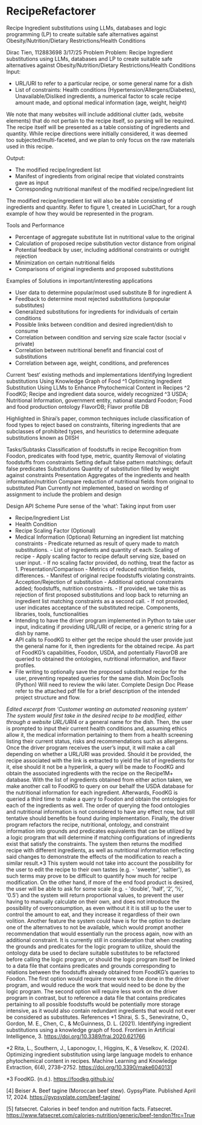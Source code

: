 # RecipeRefactorer
Recipe Ingredient substitutions using LLMs, databases and logic programming (LP) to create suitable safe alternatives against Obesity/Nutrition/Dietary Restrictions/Health Conditions

Dirac Tien, 112883698								           3/17/25
Problem
Problem: Recipe Ingredient substitutions using LLMs, databases and LP to create suitable safe alternatives against Obesity/Nutrition/Dietary Restrictions/Health Conditions
Input:
- URL/URI to refer to a particular recipe, or some general name for a dish
- List of constraints: Health conditions (Hypertension/Allergens/Diabetes), Unavailable/Disliked ingredients, a numerical factor to scale recipe amount made, and optional medical information (age, weight, height)

We note that many websites will include additional clutter (ads, website elements) that do not pertain to the recipe itself, so parsing will be required. The recipe itself will be presented as a table consisting of ingredients and quantity. While recipe directions were initially considered, it was deemed too subjected/multi-faceted, and we plan to only focus on the raw materials used in this recipe.

Output:
- The modified recipe/ingredient list
- Manifest of ingredients from original recipe that violated constraints gave as input
- Corresponding nutritional manifest of the modified recipe/ingredient list

The modified recipe/ingredient list will also be a table consisting of ingredients and quantity. Refer to figure 1, created in LucidChart, for a rough example of how they would be represented in the program. 

 Tools and Performance
- Percentage of aggregate substitute list in nutritional value to the original
- Calculation of proposed recipe substitution vector distance from original
- Potential feedback by user, including additional constraints or outright rejection
- Minimization on certain nutritional fields
- Comparisons of original ingredients and proposed substitutions

Examples of Solutions in important/interesting applications
- User data to determine popular/most used substitute B for ingredient A
- Feedback to determine most rejected substitutions (unpopular substitutes)
- Generalized substitutions for ingredients for individuals of certain conditions
- Possible links between condition and desired ingredient/dish to consume
- Correlation between condition and serving size scale factor (social v private)
- Correlation between nutritional benefit and financial cost of substitutions
- Correlation between age, weight, conditions, and preferences

Current ‘best’ existing methods and implementations
Identifying Ingredient substitutions Using Knowledge Graph of Food ^1
Optimizing Ingredient Substitution Using LLMs to Enhance Phytochemical Content in Recipes ^2
FoodKG; Recipe and ingredient data source, widely recognized ^3
USDA; Nutritional Information, government entity, national standard
Foodon; Food and food production ontology
FlavorDB; Flavor profile DB

Highlighted in Shirai’s paper, common techniques include classification of food types to reject based on constraints, filtering ingredients that are subclasses of prohibited types, and heuristics to determine adequate substitutions known as DIISH

Tasks/Subtasks
Classification of foodstuffs in recipe
Recognition from Foodon, predicates with food type, metric, quantity
	Removal of violating foodstuffs from constraints
Setting default false pattern matchings; default false predicates
	Substitutions
Quantity of substitution filled by weight against constraints
	Presentation
Aggregates of the ingredients and health information/nutrition
Compare reduction of nutritional fields from original to substituted
Plan
Currently not implemented, based on wording of assignment to include the problem and design







Design
API Scheme
Pure sense of the ‘what’:
Taking input from user
- Recipe/Ingredient List 
- Health Condition 
- Recipe Scaling Factor (Optional) 
- Medical Information (Optional)
Returning an ingredient list matching constraints
			- Predicate returned as result of query made to match substitutions.
			- List of ingredients and quantity of each.
		Scaling of recipe
			- Apply scaling factor to recipe default serving size, based on user input.
			- If no scaling factor provided, do nothing, treat the factor as 1.
		Presentation/Comparison
			- Metrics of reduced nutrition fields, differences.
			- Manifest of original recipe foodstuffs violating constraints.
		Acception/Rejection of substitution
			- Additional optional constraints added; foodstuffs, nutrition constraints.
			- If provided, we take this as rejection of first proposed substitutions and loop back to returning an ingredient list matching constraints as a second call.
			- If not provided, user indicates acceptance of the substituted recipe.
Components, libraries, tools, functionalities
- Intending to have the driver program implemented in Python to take user input, indicating if providing URL/URI of recipe, or a generic string for a dish by name.
- API calls to FoodKG to either get the recipe should the user provide just the general name for it, then ingredients for the obtained recipe. As part of FoodKG’s capabilities, Foodon, USDA, and potentially FlavorDB are queried to obtained the ontologies, nutritional information, and flavor profiles.
- File writing to optionally save the proposed substituted recipe for the user, preventing repeated queries for the same dish.
Moin DocTools (Python)
Will need to review the wiki later.
Complete Design Doc
Please refer to the attached pdf file for a brief description of the intended project structure and flow.

*Edited excerpt from ‘Customer wanting an automated reasoning system’
The system would first take in the desired recipe to be modified, either through a website URL/URI*4 or a general name for the dish. Then, the user is prompted to input their current health conditions and, assuming ethics allow it, the medical information pertaining to them from a health screening listing their current status, risks and recommendations such as allergens. 
Once the driver program receives the user’s input, it will make a call depending on whether a URL/URI was provided. Should it be provided, the recipe associated with the link is extracted to yield the list of ingredients for it, else should it not be a hyperlink, a query will be made to FoodKG and obtain the associated ingredients with the recipe on the Recipe1M+ database. With the list of ingredients obtained from either action taken, we make another call to FoodKG to query on our behalf the USDA database for the nutritional information for each ingredient. Afterwards, FoodKG is queried a third time to make a query to Foodon and obtain the ontologies for each of the ingredients as well. 
The order of querying the food ontologies and nutritional information is not considered to have any effect now, but still tentative should benefits be found during implementation. 
Finally, the driver program refactors the recipe, nutritional, ontology, and constraint information into grounds and predicates equivalents that can be utilized by a logic program that will determine if matching configurations of ingredients exist that satisfy the constraints. The system then returns the modified recipe with different ingredients, as well as nutritional information reflecting said changes to demonstrate the effects of the modification to reach a similar result.*3 
This system would not take into account the possibility for the user to edit the recipe to their own tastes (e.g. - 'sweeter', 'saltier'), as such terms may prove to be difficult to quantify how much for recipe modification. On the other hand, if more of the end food product is desired, the user will be able to ask for some scale (e.g. - 'double', 'half’, ‘2’, ‘½’, ‘0.5’) and the system will return proportional values, to prevent the user having to manually calculate on their own, and does not introduce the possibility of overconsumption, as even without it it is still up to the user to control the amount to eat, and they increase it regardless of their own volition. 
Another feature the system could have is for the option to declare one of the alternatives to not be available, which would prompt another recommendation that would essentially run the process again, now with an additional constraint.
It is currently still in consideration that when creating the grounds and predicates for the logic program to utilize, should the ontology data be used to declare suitable substitutes to be refactored before calling the logic program, or should the logic program itself be linked to a data file that contains predicates and grounds corresponding to relations between the foodstuffs already obtained from FoodKG’s queries to Foodon. 
The first option would require more work to be done in the driver program, and would reduce the work that would need to be done by the logic program. The second option will require less work on the driver program in contrast, but to reference a data file that contains predicates pertaining to all possible foodstuffs would be potentially more storage intensive, as it would also contain redundant ingredients that would not ever be considered as substitutes.
References
*1 Shirai, S. S., Seneviratne, O., Gordon, M. E., Chen, C., & McGuinness, D. L. (2021). Identifying ingredient substitutions using a knowledge graph of food. Frontiers in Artificial Intelligence, 3. https://doi.org/10.3389/frai.2020.621766

*2 Rita, L., Southern, J., Laponogov, I., Higgins, K., & Veselkov, K. (2024). Optimizing ingredient substitution using large language models to enhance phytochemical content in recipes. Machine Learning and Knowledge Extraction, 6(4), 2738–2752. https://doi.org/10.3390/make6040131

*3 FoodKG. (n.d.). https://foodkg.github.io/

[4] Beiser A. Beef tagine (Moroccan beef stew). GypsyPlate. Published April 17, 2024. https://gypsyplate.com/beef-tagine/


[5] fatsecret. Calories in beef tendon and nutrition facts. Fatsecret. https://www.fatsecret.com/calories-nutrition/generic/beef-tendon?frc=True

